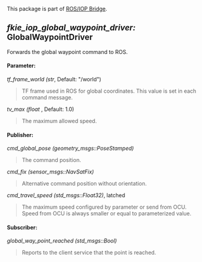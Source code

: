 This package is part of [ROS/IOP Bridge](https://github.com/fkie/iop_core/blob/master/README.md).


## _fkie_iop_global_waypoint_driver:_ GlobalWaypointDriver

Forwards the global waypoint command to ROS.

#### Parameter:

_tf_frame_world (str_, Default: "/world")

> TF frame used in ROS for global coordinates. This value is set in each command message.

_tv_max (float_ , Default: 1.0)

> The maximum allowed speed.

#### Publisher:

_cmd_global_pose (geometry_msgs::PoseStamped)_

> The command position.

_cmd_fix (sensor_msgs::NavSatFix)_

> Alternative command position without orientation.

_cmd_travel_speed (std_msgs::Float32)_, latched

> The maximum speed configured by parameter or send from OCU. Speed from OCU is always smaller or equal to parameterized value.

#### Subscriber:

_global_way_point_reached (std_msgs::Bool)_

> Reports to the client service that the point is reached.

